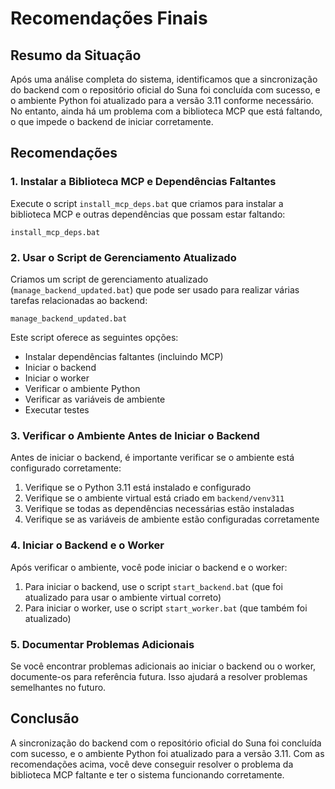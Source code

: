 # Recomendações Finais

## Resumo da Situação

Após uma análise completa do sistema, identificamos que a sincronização do backend com o repositório oficial do Suna foi concluída com sucesso, e o ambiente Python foi atualizado para a versão 3.11 conforme necessário. No entanto, ainda há um problema com a biblioteca MCP que está faltando, o que impede o backend de iniciar corretamente.

## Recomendações

### 1. Instalar a Biblioteca MCP e Dependências Faltantes

Execute o script `install_mcp_deps.bat` que criamos para instalar a biblioteca MCP e outras dependências que possam estar faltando:

```batch
install_mcp_deps.bat
```

### 2. Usar o Script de Gerenciamento Atualizado

Criamos um script de gerenciamento atualizado (`manage_backend_updated.bat`) que pode ser usado para realizar várias tarefas relacionadas ao backend:

```batch
manage_backend_updated.bat
```

Este script oferece as seguintes opções:
- Instalar dependências faltantes (incluindo MCP)
- Iniciar o backend
- Iniciar o worker
- Verificar o ambiente Python
- Verificar as variáveis de ambiente
- Executar testes

### 3. Verificar o Ambiente Antes de Iniciar o Backend

Antes de iniciar o backend, é importante verificar se o ambiente está configurado corretamente:

1. Verifique se o Python 3.11 está instalado e configurado
2. Verifique se o ambiente virtual está criado em `backend/venv311`
3. Verifique se todas as dependências necessárias estão instaladas
4. Verifique se as variáveis de ambiente estão configuradas corretamente

### 4. Iniciar o Backend e o Worker

Após verificar o ambiente, você pode iniciar o backend e o worker:

1. Para iniciar o backend, use o script `start_backend.bat` (que foi atualizado para usar o ambiente virtual correto)
2. Para iniciar o worker, use o script `start_worker.bat` (que também foi atualizado)

### 5. Documentar Problemas Adicionais

Se você encontrar problemas adicionais ao iniciar o backend ou o worker, documente-os para referência futura. Isso ajudará a resolver problemas semelhantes no futuro.

## Conclusão

A sincronização do backend com o repositório oficial do Suna foi concluída com sucesso, e o ambiente Python foi atualizado para a versão 3.11. Com as recomendações acima, você deve conseguir resolver o problema da biblioteca MCP faltante e ter o sistema funcionando corretamente.